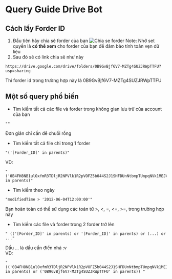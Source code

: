 # Query Guide Drive Bot
## Cách lấy Forder ID
1. Đầu tiên hãy chia sẽ forder của bạn
![Chia se forder](https://i.imgur.com/QKXARr6.png)
Note: Nhớ set quyền là  <b>có thể xem</b> cho forder của bạn để đảm bảo tính toàn vẹn dữ liệu
2. Sau đó sẽ có link chia sẽ như này
```
https://drive.google.com/drive/folders/0B9GvBjf6V7-MZTg4SUZJRWpTTFU?usp=sharing
```
Thì forder id trong trường hợp này là 0B9GvBjf6V7-MZTg4SUZJRWpTTFU
## Một số query phổ biến
- Tìm kiếm tất cả các file và forder trong không gian lưu trữ của account của bạn
```
""
```
Đơn giản chỉ cần để chuỗi rỗng
- Tìm kiếm tất cả file chỉ trong 1 forder
```
"('[Forder_ID]' in parents)"
```
VD:
```
"('0B4FH8NB1ulOxfmR3TDljR2NPVlk1R2pVOFZ5b044S2J1SHFDUnNtbmpTUnpqNVk1MEJValU' in parents)"
```
- Tìm kiếm theo ngày
 ```
"modifiedTime > '2012-06-04T12:00:00'"
```
Bạn hoàn toàn có thể sử dụng các toán tử >, <, =, <=, >=, trong trường hợp này
</br>
- Tìm kiếm các file và forder trong 2 forder trở lên
```
" (('[Forder_ID]' in parents) or '[Forder_ID]' in parents) or (...) or ..."
```
Dấu ... là dấu cần điền nhá :v
<br>
VD:
```
"(('0B4FH8NB1ulOxfmR3TDljR2NPVlk1R2pVOFZ5b044S2J1SHFDUnNtbmpTUnpqNVk1MEJValU' in parents) or ('0B9GvBjf6V7-MZTg4SUZJRWpTTFU' in parents)) "


